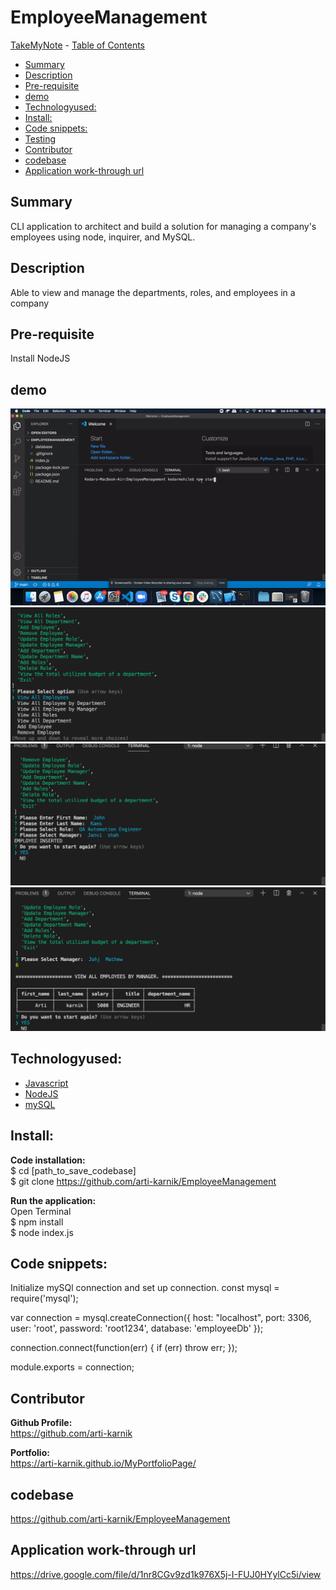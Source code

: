 # EmployeeManagement

 [TakeMyNote](#takemynote)
    - [Table of Contents](#table-of-contents)
  * [Summary](#summary)
  * [Description](#description)
  * [Pre-requisite](#pre-requisite)
  * [demo](#demo)
  * [Technologyused:](#technologyused-)
  * [Install:](#install-)
  * [Code snippets:](#code-snippets-)
  * [Testing](#testing)
  * [Contributor](#contributor)
  * [codebase](#codebase)
  * [Application work-through url](#application-work-through-url)


## Summary
CLI application to architect and build a solution for managing a company's employees using node, inquirer, and MySQL.


## Description
Able to view and manage the departments, roles, and employees in a company

## Pre-requisite
Install NodeJS 

## demo
![](mygif.gif)
<img src="./assets/images/SS1.png">
<img src="./assets/images/SS2.png">
<img src="./assets/images/SS3.png">

## Technologyused:
<ul>
    <li> 
    <a href="https://developer.mozilla.org/en-US/docs/Web/JavaScript" target="_blank">Javascript <a>
    <br>
    </li>
    <li> 
    <a href="https://nodejs.org/en/docs/" target="_blank">NodeJS <a>
    <li> 
    <a href="https://dev.mysql.com/doc/" target="_blank">mySQL<a>
    </li>
</ul>

## Install:
<strong>Code installation:</strong> <br>
$ cd [path_to_save_codebase] <br>
$ git clone https://github.com/arti-karnik/EmployeeManagement <br>

<strong> Run the application: </strong> <br>
Open Terminal <br>
$ npm install <br>
$ node index.js <br>

## Code snippets:
Initialize mySQl connection and set up connection.
const mysql = require('mysql');

var connection = mysql.createConnection({
  host: "localhost",
  port: 3306,
  user: 'root',
  password: 'root1234',
  database: 'employeeDb'
});

connection.connect(function(err) {
  if (err) throw err;
});

module.exports = connection;


## Contributor
<strong> Github Profile: </strong> <br>
https://github.com/arti-karnik

<strong> Portfolio: </strong> <br>
https://arti-karnik.github.io/MyPortfolioPage/

## codebase
https://github.com/arti-karnik/EmployeeManagement

## Application work-through url
https://drive.google.com/file/d/1nr8CGv9zd1k976X5j-I-FUJ0HYylCc5i/view





